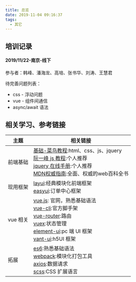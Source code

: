 ```yaml
---
title: 总览
date: 2019-11-04 09:16:37
tags:
  - 其它
---
```


## 培训记录

#### 2019/11/22-南京-线下

参与者：韩峰、潘海龙、高培、张书华、刘涛、王慧君

待完善问题列表：
- css - 浮动问题
- vue - 组件间通信 
- async/await 语法

## 相关学习、参考链接

| 主题| 相关链接|
| - | - |
| 前端基础 | [基础-菜鸟教程](https://www.runoob.com):html、css、js、jquery<br>[阮一峰 js 教程](https://wangdoc.com/javascript/):个人推荐<br>[jquery 在线手册](http://t.mb5u.com/jquery/):个人推荐<br>[MDN权威指南](https://developer.mozilla.org/zh-CN/docs/Web/JavaScript):全面、权威的web百科全书|
| 现用框架 | [layui](https://www.layui.com/):经典模块化前端框架<br>[easyui](http://www.jeasyui.net/plugins):订单中心框架|
| vue 相关 | [vue.js](https://cn.vuejs.org/): 官网，熟悉基础语法<br>[vue-cli](https://cli.vuejs.org/zh/guide/cli-service.html):官方脚手架<br>[vue-router](https://router.vuejs.org/zh/):路由<br>[vuex](https://vuex.vuejs.org/zh/):状态管理<br>[element-ui](https://element.eleme.io/#/):pc 端 UI 框架<br>[vant-ui](https://youzan.github.io/vant/#/zh-CN/intro):h5UI 框架 |
| 拓展     | [es6](http://es6.ruanyifeng.com/):熟悉基础语法<br>[webpack](https://www.webpackjs.com/):模块化打包工具<br>[axios](http://www.axios-js.com/zh-cn/docs/):数据请求<br>[scss](https://www.sass.hk/):CSS 扩展语言<br>|

